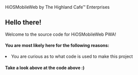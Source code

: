 HiOSMobileWeb by The Highland Cafe™ Enterprises

<h2>Hello there!</h2>
Welcome to the source code for HiOSMobileWeb PWA!
<h4>You are most likely here for the following reasons:</h4>
<li>You are curious as to what code is used to make this project</li>
<h4>Take a look above at the code above :)</h4>
<br>
